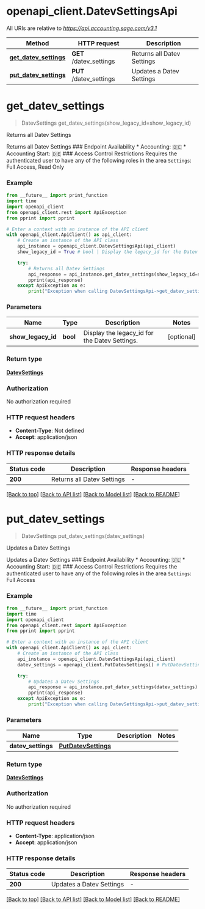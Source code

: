 # openapi_client.DatevSettingsApi

All URIs are relative to *https://api.accounting.sage.com/v3.1*

Method | HTTP request | Description
------------- | ------------- | -------------
[**get_datev_settings**](DatevSettingsApi.md#get_datev_settings) | **GET** /datev_settings | Returns all Datev Settings
[**put_datev_settings**](DatevSettingsApi.md#put_datev_settings) | **PUT** /datev_settings | Updates a Datev Settings


# **get_datev_settings**
> DatevSettings get_datev_settings(show_legacy_id=show_legacy_id)

Returns all Datev Settings

Returns all Datev Settings  ### Endpoint Availability  * Accounting: 🇩🇪 * Accounting Start: 🇩🇪  ### Access Control Restrictions  Requires the authenticated user to have any of the following roles in the area `Settings`: Full Access, Read Only

### Example

```python
from __future__ import print_function
import time
import openapi_client
from openapi_client.rest import ApiException
from pprint import pprint

# Enter a context with an instance of the API client
with openapi_client.ApiClient() as api_client:
    # Create an instance of the API class
    api_instance = openapi_client.DatevSettingsApi(api_client)
    show_legacy_id = True # bool | Display the legacy_id for the Datev Settings. (optional)

    try:
        # Returns all Datev Settings
        api_response = api_instance.get_datev_settings(show_legacy_id=show_legacy_id)
        pprint(api_response)
    except ApiException as e:
        print("Exception when calling DatevSettingsApi->get_datev_settings: %s\n" % e)
```

### Parameters

Name | Type | Description  | Notes
------------- | ------------- | ------------- | -------------
 **show_legacy_id** | **bool**| Display the legacy_id for the Datev Settings. | [optional] 

### Return type

[**DatevSettings**](DatevSettings.md)

### Authorization

No authorization required

### HTTP request headers

 - **Content-Type**: Not defined
 - **Accept**: application/json

### HTTP response details
| Status code | Description | Response headers |
|-------------|-------------|------------------|
**200** | Returns all Datev Settings |  -  |

[[Back to top]](#) [[Back to API list]](../README.md#documentation-for-api-endpoints) [[Back to Model list]](../README.md#documentation-for-models) [[Back to README]](../README.md)

# **put_datev_settings**
> DatevSettings put_datev_settings(datev_settings)

Updates a Datev Settings

Updates a Datev Settings  ### Endpoint Availability  * Accounting: 🇩🇪 * Accounting Start: 🇩🇪  ### Access Control Restrictions  Requires the authenticated user to have any of the following roles in the area `Settings`: Full Access

### Example

```python
from __future__ import print_function
import time
import openapi_client
from openapi_client.rest import ApiException
from pprint import pprint

# Enter a context with an instance of the API client
with openapi_client.ApiClient() as api_client:
    # Create an instance of the API class
    api_instance = openapi_client.DatevSettingsApi(api_client)
    datev_settings = openapi_client.PutDatevSettings() # PutDatevSettings | 

    try:
        # Updates a Datev Settings
        api_response = api_instance.put_datev_settings(datev_settings)
        pprint(api_response)
    except ApiException as e:
        print("Exception when calling DatevSettingsApi->put_datev_settings: %s\n" % e)
```

### Parameters

Name | Type | Description  | Notes
------------- | ------------- | ------------- | -------------
 **datev_settings** | [**PutDatevSettings**](PutDatevSettings.md)|  | 

### Return type

[**DatevSettings**](DatevSettings.md)

### Authorization

No authorization required

### HTTP request headers

 - **Content-Type**: application/json
 - **Accept**: application/json

### HTTP response details
| Status code | Description | Response headers |
|-------------|-------------|------------------|
**200** | Updates a Datev Settings |  -  |

[[Back to top]](#) [[Back to API list]](../README.md#documentation-for-api-endpoints) [[Back to Model list]](../README.md#documentation-for-models) [[Back to README]](../README.md)

